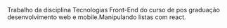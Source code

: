 
Trabalho da disciplina Tecnologias Front-End do curso de pos graduação desenvolvimento web e mobile.Manipulando listas com react.
